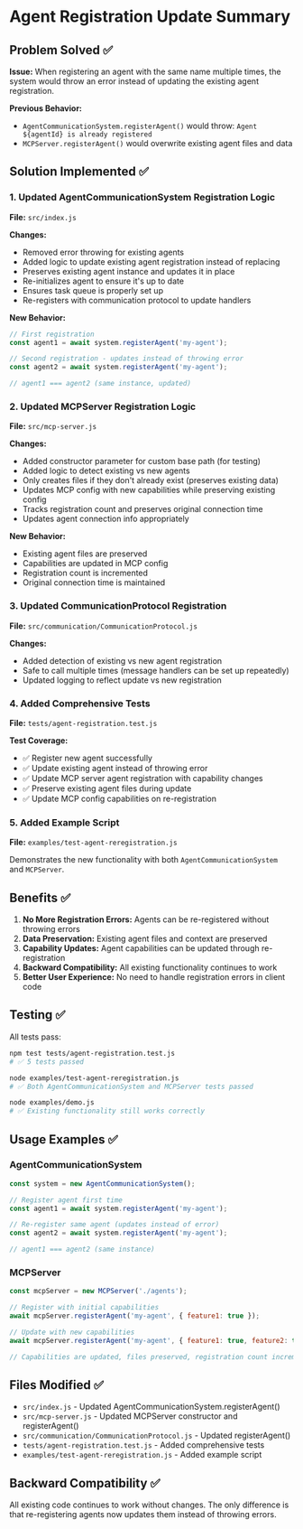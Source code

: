 # Agent Registration Update Summary

## Problem Solved ✅

**Issue:** When registering an agent with the same name multiple times, the system would throw an error instead of updating the existing agent registration.

**Previous Behavior:**
- `AgentCommunicationSystem.registerAgent()` would throw: `Agent ${agentId} is already registered`
- `MCPServer.registerAgent()` would overwrite existing agent files and data

## Solution Implemented ✅

### 1. Updated AgentCommunicationSystem Registration Logic

**File:** `src/index.js`

**Changes:**
- Removed error throwing for existing agents
- Added logic to update existing agent registration instead of replacing
- Preserves existing agent instance and updates it in place
- Re-initializes agent to ensure it's up to date
- Ensures task queue is properly set up
- Re-registers with communication protocol to update handlers

**New Behavior:**
```javascript
// First registration
const agent1 = await system.registerAgent('my-agent');

// Second registration - updates instead of throwing error
const agent2 = await system.registerAgent('my-agent');

// agent1 === agent2 (same instance, updated)
```

### 2. Updated MCPServer Registration Logic

**File:** `src/mcp-server.js`

**Changes:**
- Added constructor parameter for custom base path (for testing)
- Added logic to detect existing vs new agents
- Only creates files if they don't already exist (preserves existing data)
- Updates MCP config with new capabilities while preserving existing config
- Tracks registration count and preserves original connection time
- Updates agent connection info appropriately

**New Behavior:**
- Existing agent files are preserved
- Capabilities are updated in MCP config
- Registration count is incremented
- Original connection time is maintained

### 3. Updated CommunicationProtocol Registration

**File:** `src/communication/CommunicationProtocol.js`

**Changes:**
- Added detection of existing vs new agent registration
- Safe to call multiple times (message handlers can be set up repeatedly)
- Updated logging to reflect update vs new registration

### 4. Added Comprehensive Tests

**File:** `tests/agent-registration.test.js`

**Test Coverage:**
- ✅ Register new agent successfully
- ✅ Update existing agent instead of throwing error
- ✅ Update MCP server agent registration with capability changes
- ✅ Preserve existing agent files during update
- ✅ Update MCP config capabilities on re-registration

### 5. Added Example Script

**File:** `examples/test-agent-reregistration.js`

Demonstrates the new functionality with both `AgentCommunicationSystem` and `MCPServer`.

## Benefits ✅

1. **No More Registration Errors:** Agents can be re-registered without throwing errors
2. **Data Preservation:** Existing agent files and context are preserved
3. **Capability Updates:** Agent capabilities can be updated through re-registration
4. **Backward Compatibility:** All existing functionality continues to work
5. **Better User Experience:** No need to handle registration errors in client code

## Testing ✅

All tests pass:
```bash
npm test tests/agent-registration.test.js
# ✅ 5 tests passed

node examples/test-agent-reregistration.js
# ✅ Both AgentCommunicationSystem and MCPServer tests passed

node examples/demo.js
# ✅ Existing functionality still works correctly
```

## Usage Examples ✅

### AgentCommunicationSystem
```javascript
const system = new AgentCommunicationSystem();

// Register agent first time
const agent1 = await system.registerAgent('my-agent');

// Re-register same agent (updates instead of error)
const agent2 = await system.registerAgent('my-agent');

// agent1 === agent2 (same instance)
```

### MCPServer
```javascript
const mcpServer = new MCPServer('./agents');

// Register with initial capabilities
await mcpServer.registerAgent('my-agent', { feature1: true });

// Update with new capabilities
await mcpServer.registerAgent('my-agent', { feature1: true, feature2: true });

// Capabilities are updated, files preserved, registration count incremented
```

## Files Modified ✅

- `src/index.js` - Updated AgentCommunicationSystem.registerAgent()
- `src/mcp-server.js` - Updated MCPServer constructor and registerAgent()
- `src/communication/CommunicationProtocol.js` - Updated registerAgent()
- `tests/agent-registration.test.js` - Added comprehensive tests
- `examples/test-agent-reregistration.js` - Added example script

## Backward Compatibility ✅

All existing code continues to work without changes. The only difference is that re-registering agents now updates them instead of throwing errors.
